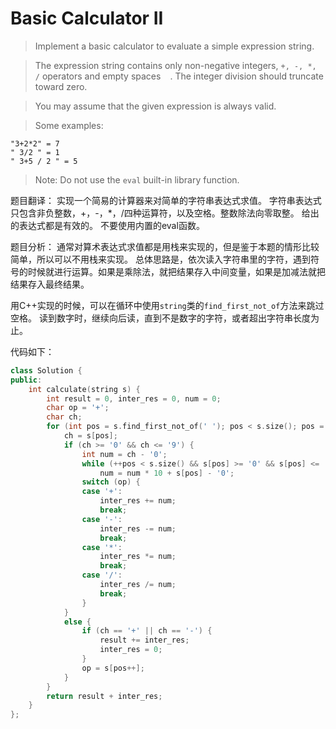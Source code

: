 # Basic Calculator II

> Implement a basic calculator to evaluate a simple expression string.

> The expression string contains only non-negative integers, ```+, -, *, /``` operators and empty spaces ``` ``` . The integer division should truncate toward zero.

> You may assume that the given expression is always valid.

> Some examples:
```
"3+2*2" = 7
" 3/2 " = 1
" 3+5 / 2 " = 5
```
> Note: Do not use the ```eval``` built-in library function.

题目翻译：
实现一个简易的计算器来对简单的字符串表达式求值。
字符串表达式只包含非负整数，+，-，*，/四种运算符，以及空格。整数除法向零取整。
给出的表达式都是有效的。
不要使用内置的eval函数。

题目分析：
通常对算术表达式求值都是用栈来实现的，但是鉴于本题的情形比较简单，所以可以不用栈来实现。
总体思路是，依次读入字符串里的字符，遇到符号的时候就进行运算。如果是乘除法，就把结果存入中间变量，如果是加减法就把结果存入最终结果。

用C++实现的时候，可以在循环中使用```string```类的```find_first_not_of```方法来跳过空格。
读到数字时，继续向后读，直到不是数字的字符，或者超出字符串长度为止。

代码如下：
```c++
class Solution {
public:
    int calculate(string s) {
    	int result = 0, inter_res = 0, num = 0;
    	char op = '+';
    	char ch;
    	for (int pos = s.find_first_not_of(' '); pos < s.size(); pos = s.find_first_not_of(' ', pos)) {
    		ch = s[pos];
    		if (ch >= '0' && ch <= '9') {
    			int num = ch - '0';
    			while (++pos < s.size() && s[pos] >= '0' && s[pos] <= '9')
    				num = num * 10 + s[pos] - '0';
    			switch (op) {
    			case '+':
    				inter_res += num;
    				break;
    			case '-':
    				inter_res -= num;
    				break;
    			case '*':
    				inter_res *= num;
    				break;
    			case '/':
    				inter_res /= num;
    				break;
    			}
    		}	
    		else {
    			if (ch == '+' || ch == '-') {
    				result += inter_res;
    				inter_res = 0;
    			}
    			op = s[pos++];
    		}
    	}
    	return result + inter_res;
    }
};
```